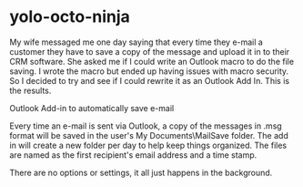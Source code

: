 yolo-octo-ninja
===============

My wife messaged me one day saying that every time they e-mail a customer they have to save a copy of the message and upload it in to their CRM software.  She asked me if I could write an Outlook macro to do the file saving.  I wrote the macro but ended up having issues with macro security.  So I decided to try and see if I could rewrite it as an Outlook Add In.  This is the results.

Outlook Add-in to automatically save e-mail

Every time an e-mail is sent via Outlook, a copy of the messages in .msg format will be saved in the user's My Documents\MailSave folder.  The add in will create a new folder per day to help keep things organized.  The files are named as the first recipient's email address and a time stamp.

There are no options or settings, it all just happens in the background.
